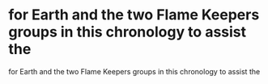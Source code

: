 # for Earth and the two Flame Keepers groups in this chronology to assist the

for Earth and the two Flame Keepers groups in this chronology to assist the